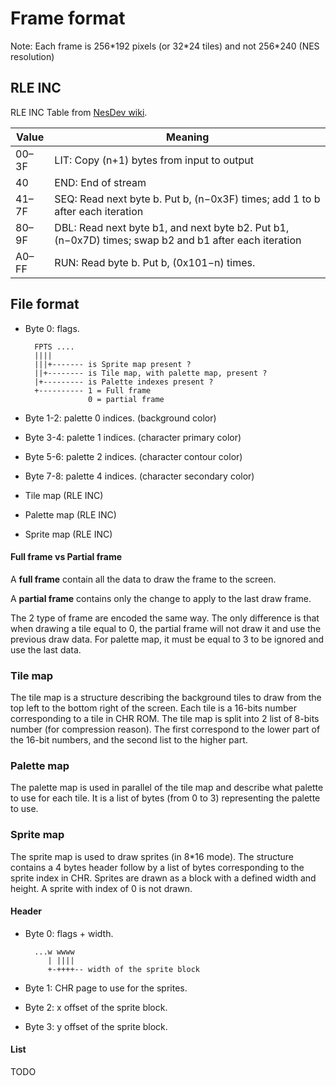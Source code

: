 # Frame format

Note: Each frame is 256\*192 pixels (or 32\*24 tiles) and not 256\*240 (NES resolution)

## RLE INC

RLE INC Table from [NesDev wiki](https://www.nesdev.org/wiki/Tile_compression#RLEINC).

|Value |                                    Meaning                                                          |
|------|-----------------------------------------------------------------------------------------------------|
|00–3F |LIT: Copy (n+1) bytes from input to output                                                           |
|40    |END: End of stream                                                                                   |
|41–7F |SEQ: Read next byte b. Put b, (n−0x3F) times; add 1 to b after each iteration                        |
|80–9F |DBL: Read next byte b1, and next byte b2. Put b1, (n−0x7D) times; swap b2 and b1 after each iteration|
|A0–FF |RUN: Read byte b. Put b, (0x101−n) times.                                                            |

## File format

- Byte 0: flags.

        FPTS ....
        ||||
        |||+------- is Sprite map present ?
        ||+-------- is Tile map, with palette map, present ?
        |+--------- is Palette indexes present ?
        +---------- 1 = Full frame
                    0 = partial frame

- Byte 1-2: palette 0 indices. (background color)
- Byte 3-4: palette 1 indices. (character primary color)
- Byte 5-6: palette 2 indices. (character contour color)
- Byte 7-8: palette 4 indices. (character secondary color)
- Tile map (RLE INC)
- Palette map (RLE INC)
- Sprite map (RLE INC)

#### Full frame vs Partial frame

A **full frame** contain all the data to draw the frame to the screen.

A **partial frame** contains only the change to apply to the last draw frame.

The 2 type of frame are encoded the same way.
The only difference is that when drawing a tile equal to 0, the partial frame will not draw it and use the previous draw data.
For palette map, it must be equal to 3 to be ignored and use the last data.

### Tile map

The tile map is a structure describing the background tiles to draw from the top left to the bottom right of the screen.
Each tile is a 16-bits number corresponding to a tile in CHR ROM.
The tile map is split into 2 list of 8-bits number (for compression reason).
The first correspond to the lower part of the 16-bit numbers, and the second list to the higher part.

### Palette map

The palette map is used in parallel of the tile map and describe what palette to use for each tile.
It is a list of bytes (from 0 to 3) representing the palette to use.

### Sprite map

The sprite map is used to draw sprites (in 8*16 mode).
The structure contains a 4 bytes header follow by a list of bytes corresponding to the sprite index in CHR.
Sprites are drawn as a block with a defined width and height.
A sprite with index of 0 is not drawn.

#### Header

- Byte 0: flags + width.

        ...w wwww
           | ||||
           +-++++-- width of the sprite block

- Byte 1: CHR page to use for the sprites.
- Byte 2: x offset of the sprite block.
- Byte 3: y offset of the sprite block.

#### List

TODO
